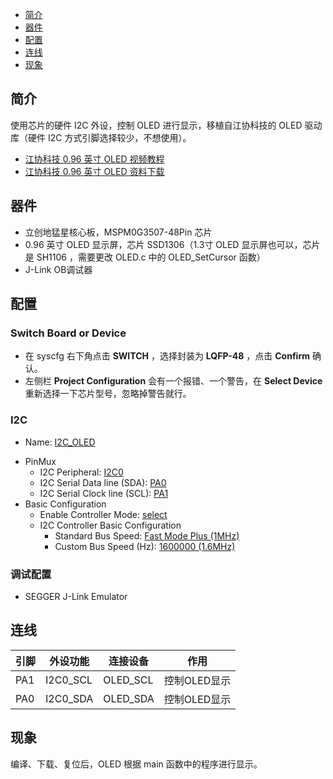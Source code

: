 * [简介](#简介)
* [器件](#器件)
* [配置](#配置)
* [连线](#连线)
* [现象](#现象)

## 简介
使用芯片的硬件 I2C 外设，控制 OLED 进行显示，移植自江协科技的 OLED 驱动库（硬件 I2C 方式引脚选择较少，不想使用）。
- [江协科技 0.96 英寸 OLED 视频教程](https://www.bilibili.com/video/BV1EN41177Pc)
- [江协科技 0.96 英寸 OLED 资料下载](https://jiangxiekeji.com/download.html)

## 器件
- 立创地猛星核心板，MSPM0G3507-48Pin 芯片
- 0.96 英寸 OLED 显示屏，芯片 SSD1306（1.3寸 OLED 显示屏也可以，芯片是 SH1106 ，需要更改 OLED.c 中的 OLED_SetCursor 函数）
- J-Link OB调试器

## 配置
### Switch Board or Device
- 在 syscfg 右下角点击 **SWITCH** ，选择封装为 **LQFP-48** ，点击 **Confirm** 确认。
- 左侧栏 **Project Configuration** 会有一个报错、一个警告，在 **Select Device** 重新选择一下芯片型号，忽略掉警告就行。
### I2C
* Name: <u>I2C_OLED</u>
- PinMux
  * I2C Peripheral: <u>I2C0</u>
  * I2C Serial Data line (SDA): <u>PA0</u>
  * I2C Serial Clock line (SCL): <u>PA1</u>
- Basic Configuration
  * Enable Controller Mode: <u>select</u>
  - I2C Controller Basic Configuration
    * Standard Bus Speed: <u>Fast Mode Plus (1MHz)</u>
    * Custom Bus Speed (Hz): <u>1600000 (1.6MHz)</u>
### 调试配置
- SEGGER J-Link Emulator

## 连线

| 引脚 | 外设功能 | 连接设备 | 作用 |
| ---- | --- | --- | --- |
| PA1  | I2C0_SCL | OLED_SCL | 控制OLED显示 |
| PA0  | I2C0_SDA | OLED_SDA | 控制OLED显示 |

## 现象
编译、下载、复位后，OLED 根据 main 函数中的程序进行显示。